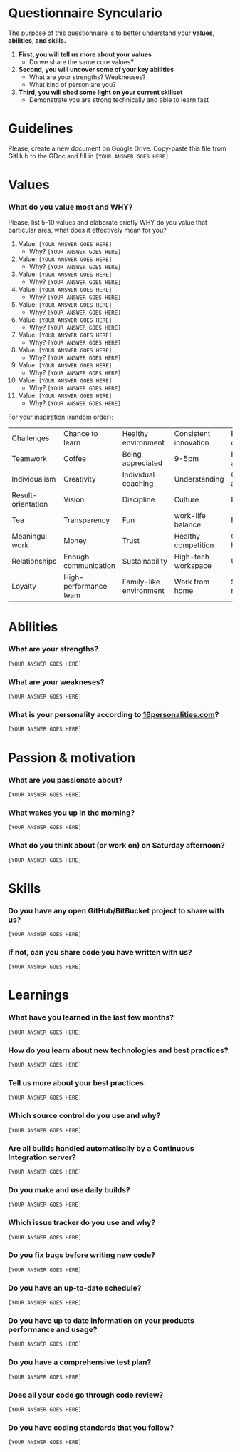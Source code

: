 # Questionnaire Synculario

The purpose of this questionnaire is to better understand your **values, abilities, and skills.**

1. **First, you will tell us more about your values**
   * Do we share the same core values?
1. **Second, you will uncover some of your key abilities**
   * What are your strengths? Weaknesses?
   * What kind of person are you?
1. **Third, you will shed some light on your current skillset**
   * Demonstrate you are strong technically and able to learn fast

# Guidelines

Please, create a new document on Google Drive. Copy-paste this file from GitHub to the GDoc and fill in `[YOUR ANSWER GOES HERE]`

# Values

### What do you value most and WHY?
Please, list 5-10 values and elaborate briefly WHY do you value that particular area, what does it effectively mean for you?

1. Value: `[YOUR ANSWER GOES HERE]`
   * Why? `[YOUR ANSWER GOES HERE]`
1. Value: `[YOUR ANSWER GOES HERE]`
   * Why? `[YOUR ANSWER GOES HERE]`
1. Value: `[YOUR ANSWER GOES HERE]`
   * Why? `[YOUR ANSWER GOES HERE]`
1. Value: `[YOUR ANSWER GOES HERE]`
   * Why? `[YOUR ANSWER GOES HERE]`
1. Value: `[YOUR ANSWER GOES HERE]`
   * Why? `[YOUR ANSWER GOES HERE]`
1. Value: `[YOUR ANSWER GOES HERE]`
   * Why? `[YOUR ANSWER GOES HERE]`
1. Value: `[YOUR ANSWER GOES HERE]`
   * Why? `[YOUR ANSWER GOES HERE]`
1. Value: `[YOUR ANSWER GOES HERE]`
   * Why? `[YOUR ANSWER GOES HERE]`
1. Value: `[YOUR ANSWER GOES HERE]`
   * Why? `[YOUR ANSWER GOES HERE]`
1. Value: `[YOUR ANSWER GOES HERE]`
   * Why? `[YOUR ANSWER GOES HERE]`
1. Value: `[YOUR ANSWER GOES HERE]`
   * Why? `[YOUR ANSWER GOES HERE]`

For your inspiration (random order):


| | | | | |
|---|---|---|---|---|
| Challenges | Chance to learn | Healthy environment | Consistent innovation | People-orientation |
| Teamwork | Coffee | Being appreciated | 9-5pm | Positive attitude |
| Individualism | Creativity | Individual coaching | Understanding | Celebrated achievements |
| Result-orientation | Vision | Discipline | Culture | Passion |
| Tea | Transparency | Fun | work-life balance | Excitement |
| Meaningul work | Money | Trust | Healthy competition | Corporate hierarchy |
| Relationships | Enough communication | Sustainability | High-tech workspace | Understanding |
| Loyalty | High-performance team | Family-like environment | Work from home | Self-realization |

# Abilities

### What are your strengths?
`[YOUR ANSWER GOES HERE]`

### What are your weakneses?
`[YOUR ANSWER GOES HERE]`

### What is your personality according to [16personalities.com](https://www.16personalities.com)?
`[YOUR ANSWER GOES HERE]`

# Passion & motivation

### What are you passionate about?
`[YOUR ANSWER GOES HERE]`

### What wakes you up in the morning?
`[YOUR ANSWER GOES HERE]`

### What do you think about (or work on) on Saturday afternoon?
`[YOUR ANSWER GOES HERE]`

# Skills

### Do you have any open GitHub/BitBucket project to share with us?
`[YOUR ANSWER GOES HERE]`

### If not, can you share code you have written with us?
`[YOUR ANSWER GOES HERE]`

# Learnings

### What have you learned in the last few months?
`[YOUR ANSWER GOES HERE]`

### How do you learn about new technologies and best practices?
`[YOUR ANSWER GOES HERE]`

### Tell us more about your best practices:
`[YOUR ANSWER GOES HERE]`

### Which source control do you use and why?
`[YOUR ANSWER GOES HERE]`

### Are all builds handled automatically by a Continuous Integration server?
`[YOUR ANSWER GOES HERE]`

### Do you make and use daily builds?
`[YOUR ANSWER GOES HERE]`

### Which issue tracker do you use and why?
`[YOUR ANSWER GOES HERE]`

### Do you fix bugs before writing new code?
`[YOUR ANSWER GOES HERE]`

### Do you have an up-to-date schedule?
`[YOUR ANSWER GOES HERE]`

### Do you have up to date information on your products performance and usage?
`[YOUR ANSWER GOES HERE]`

### Do you have a comprehensive test plan?
`[YOUR ANSWER GOES HERE]`

### Does all your code go through code review?
`[YOUR ANSWER GOES HERE]`

### Do you have coding standards that you follow?
`[YOUR ANSWER GOES HERE]`



